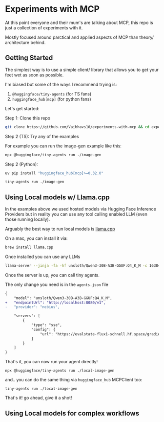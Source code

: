 # Experiments with MCP 

At this point everyone and their mum's are talking about MCP, this repo is just a collection of experiments with it.

Mostly focused around parctical and applied aspects of MCP than theory/ architecture behind.

## Getting Started

The simplest way is to use a simple client/ library that allows you to get your feet wet as soon as possible.

I'm biased but some of the ways I recommend trying is:

1. `@huggingface/tiny-agents` (for TS fans)
2. `huggingface_hub[mcp]` (for python fans)

Let's get started:

Step 1: Clone this repo

```bash
git clone https://github.com/Vaibhavs10/experiments-with-mcp && cd experiments-with-mcp
```

Step 2 (TS): Try any of the examples

For example you can run the image-gen example like this:

```bash
npx @huggingface/tiny-agents run ./image-gen
```

Step 2 (Python):

```bash
uv pip install "huggingface_hub[mcp]>=0.32.0"
```

```bash
tiny-agents run ./image-gen
```

## Using Local models w/ Llama.cpp

In the examples above we used hosted models via Hugging Face Inference Providers but in reality you can use any tool calling enabled LLM (even those running locally).

Arguably the best way to run local models is [llama.cpp](https://github.com/ggml-org/llama.cpp)

On a mac, you can install it via:

```bash
brew install llama.cpp
```

Once installed you can use any LLMs

```bash
llama-server --jinja -fa -hf unsloth/Qwen3-30B-A3B-GGUF:Q4_K_M -c 16384
```

Once the server is up, you can call tiny agents.

The only change you need is in the `agents.json` file

```diff
{
	"model": "unsloth/Qwen3-30B-A3B-GGUF:Q4_K_M",
+	"endpointUrl": "http://localhost:8080/v1",
-	"provider": "nebius",

	"servers": [
		{
			"type": "sse",
			"config": {
				"url": "https://evalstate-flux1-schnell.hf.space/gradio_api/mcp/sse"
			}
		}
	]
}
```

That's it, you can now run your agent directly!

```
npx @huggingface/tiny-agents run ./local-image-gen
```

and.. you can do the same thing via `huggingface_hub` MCPClient too:

```
tiny-agents run ./local-image-gen
```

That's it! go ahead, give it a shot!


## Using Local models for complex workflows

